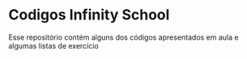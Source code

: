 # Codigos Infinity School
Esse repositório contém alguns dos códigos apresentados em aula e algumas listas de exercício 
